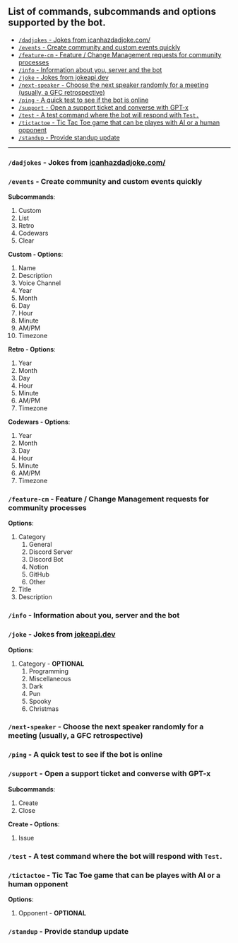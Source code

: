 ## List of commands, subcommands and options supported by the bot. <!-- omit from toc -->

- [`/dadjokes` - Jokes from icanhazdadjoke.com/](#dadjokes---jokes-from-icanhazdadjokecom)
- [`/events` - Create community and custom events quickly](#events---create-community-and-custom-events-quickly)
- [`/feature-cm` - Feature / Change Management requests for community processes](#feature-cm---feature--change-management-requests-for-community-processes)
- [`/info` - Information about you, server and the bot](#info---information-about-you-server-and-the-bot)
- [`/joke` - Jokes from jokeapi.dev](#joke---jokes-from-jokeapidev)
- [`/next-speaker` - Choose the next speaker randomly for a meeting (usually, a GFC retrospective)](#next-speaker---choose-the-next-speaker-randomly-for-a-meeting-usually-a-gfc-retrospective)
- [`/ping` - A quick test to see if the bot is online](#ping---a-quick-test-to-see-if-the-bot-is-online)
- [`/support` - Open a support ticket and converse with GPT-x](#support---open-a-support-ticket-and-converse-with-gpt-x)
- [`/test` - A test command where the bot will respond with `Test.`](#test---a-test-command-where-the-bot-will-respond-with-test)
- [`/tictactoe` - Tic Tac Toe game that can be playes with AI or a human opponent](#tictactoe---tic-tac-toe-game-that-can-be-playes-with-ai-or-a-human-opponent)
- [`/standup` - Provide standup update](#standup---provide-standup-update)

---

### `/dadjokes` - Jokes from [icanhazdadjoke.com/](https://icanhazdadjoke.com/)

### `/events` - Create community and custom events quickly

**Subcommands**:

1. Custom
2. List
3. Retro
4. Codewars
5. Clear

**Custom - Options**:

1.  Name
2.  Description
3.  Voice Channel
4.  Year
5.  Month
6.  Day
7.  Hour
8.  Minute
9.  AM/PM
10. Timezone

**Retro - Options**:

1.  Year
2.  Month
3.  Day
4.  Hour
5.  Minute
6.  AM/PM
7.  Timezone

**Codewars - Options**:

1.  Year
2.  Month
3.  Day
4.  Hour
5.  Minute
6.  AM/PM
7.  Timezone

### `/feature-cm` - Feature / Change Management requests for community processes

**Options**:

1. Category
   1. General
   2. Discord Server
   3. Discord Bot
   4. Notion
   5. GitHub
   6. Other
2. Title
3. Description

### `/info` - Information about you, server and the bot

### `/joke` - Jokes from [jokeapi.dev](https://jokeapi.dev/)

**Options**:

1. Category - **OPTIONAL**
   1. Programming
   2. Miscellaneous
   3. Dark
   4. Pun
   5. Spooky
   6. Christmas

### `/next-speaker` - Choose the next speaker randomly for a meeting (usually, a GFC retrospective)

### `/ping` - A quick test to see if the bot is online

### `/support` - Open a support ticket and converse with GPT-x

**Subcommands**:

1. Create
2. Close

**Create - Options**:

1. Issue

### `/test` - A test command where the bot will respond with `Test.`

### `/tictactoe` - Tic Tac Toe game that can be playes with AI or a human opponent

**Options**:

1. Opponent - **OPTIONAL**

### `/standup` - Provide standup update
